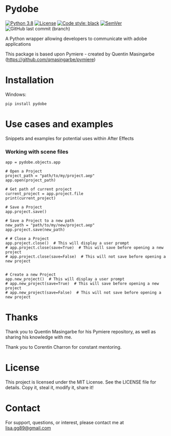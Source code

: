# Pydobe

[![Python 3.8](https://img.shields.io/badge/python-3.8-blue.svg?style=flat-square)](https://www.python.org/)
[![License](http://img.shields.io/badge/license-MIT-green.svg?style=flat-square)](https://opensource.org/licenses/MIT)
[![Code style: black](https://img.shields.io/badge/code%20style-black-black.svg?style=flat-square)](https://github.com/psf/black)
[![SemVer](https://img.shields.io/badge/semver-2.0.0-blueviolet?style=flat-square)](https://semver.org/)
![GitHub last commit (branch)](https://img.shields.io/github/last-commit/LisaGG89/pydobe/main?style=flat-square)

A Python wrapper allowing developers to communicate with adobe applications

This package is based upon Pymiere - created by Quentin Masingarbe (https://github.com/qmasingarbe/pymiere)

# Installation

Windows: 

``
pip install pydobe
``

# Use cases and examples

Snippets and examples for potential uses within After Effects

### Working with scene files

```
app = pydobe.objects.app

# Open a Project
project_path = "path/to/my/project.aep"
app.open(project_path)

# Get path of current project
current_project = app.project.file
print(current_project)

# Save a Project
app.project.save()

# Save a Project to a new path
new_path = "path/to/my/new/project.aep"
app.project.save(new_path)

# # Close a Project
app.project.close()  # This will display a user prompt
# app.project.close(save=True)  # This will save before opening a new project
# app.project.close(save=False)  # This will not save before opening a new project


# Create a new Project
app.new_project()  # This will display a user prompt
# app.new_project(save=True)  # This will save before opening a new project
# app.new_project(save=False)  # This will not save before opening a new project

```


# Thanks

Thank you to Quentin Masingarbe for his Pymiere repository, as well as sharing his knowledge with me.

Thank you to Corentin Charron for constant mentoring.

# License

This project is licensed under the MIT License. See the LICENSE file for details. Copy it, steal it, modify it, share it!
# Contact

For support, questions, or interest, please contact me at lisa.gg89@gmail.com